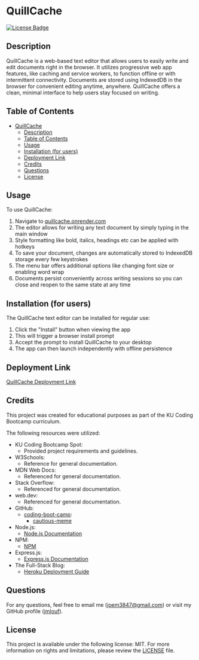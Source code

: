 # QuillCache
[![License Badge](https://img.shields.io/badge/license-MIT-green)](./LICENSE)

## Description
    
QuillCache is a web-based text editor that allows users to easily write and edit documents right in the browser. It utilizes progressive web app features, like caching and service workers, to function offline or with intermittent connectivity. Documents are stored using IndexedDB in the browser for convenient editing anytime, anywhere. QuillCache offers a clean, minimal interface to help users stay focused on writing.
    
## Table of Contents

- [QuillCache](#quillcache)
  - [Description](#description)
  - [Table of Contents](#table-of-contents)
  - [Usage](#usage)
  - [Installation (for users)](#installation-for-users)
  - [Deployment Link](#deployment-link)
  - [Credits](#credits)
  - [Questions](#questions)
  - [License](#license)

## Usage

To use QuillCache:

1. Navigate to [quillcache.onrender.com](https://quillcache.onrender.com)
2. The editor allows for writing any text document by simply typing in the main window 
3. Style formatting like bold, italics, headings etc can be applied with hotkeys
4. To save your document, changes are automatically stored to IndexedDB storage every few keystrokes 
5. The menu bar offers additional options like changing font size or enabling word wrap  
6. Documents persist conveniently across writing sessions so you can close and reopen to the same state at any time

## Installation (for users)

The QuillCache text editor can be installed for regular use:  

1. Click the "Install" button when viewing the app
2. This will trigger a browser install prompt 
3. Accept the prompt to install QuillCache to your desktop
4. The app can then launch independently with offline persistence

## Deployment Link

[QuillCache Deployment Link](https://fast-inlet-34483-835bf7528967.herokuapp.com/)

## Credits

This project was created for educational purposes as part of the KU Coding Bootcamp curriculum.

The following resources were utilized:

- KU Coding Bootcamp Spot:
    - Provided project requirements and guidelines.
- W3Schools:
    - Reference for general documentation.
- MDN Web Docs:
    - Referenced for general documentation.
- Stack Overflow:
    - Referenced for general documentation.
- web.dev:
    - Referenced for general documentation.
- GitHub:
  - [coding-boot-camp](https://github.com/coding-boot-camp):
    - [cautious-meme](https://github.com/coding-boot-camp/cautious-meme)
- Node.js:
    - [Node.js Documentation](https://nodejs.org/docs/latest/api/)
- NPM:
    - [NPM](https://npmjs.com)
- Express.js:
    - [Express.js Documentation](https://expressjs.com/en/guide/routing.html)
- The Full-Stack Blog:
    - [Heroku Deployment Guide](https://coding-boot-camp.github.io/full-stack/heroku/heroku-deployment-guide)

## Questions

For any questions, feel free to email me ([joem3847@gmail.com](mailto:joem3847@gmail.com)) or visit my GitHub profile ([jmlouf](https://github.com/jmlouf/)).

## License

This project is available under the following license: MIT. For more information on rights and limitations, please review the [LICENSE](./LICENSE) file.